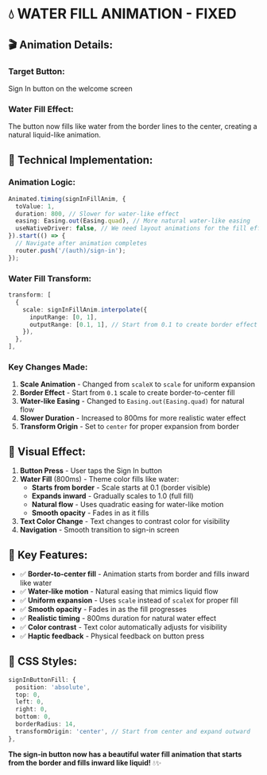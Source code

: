 # 💧 WATER FILL ANIMATION - FIXED

## 🎬 **Animation Details:**

### **Target Button:**
Sign In button on the welcome screen

### **Water Fill Effect:**
The button now fills like water from the border lines to the center, creating a natural liquid-like animation.

## 🔧 **Technical Implementation:**

### **Animation Logic:**
```typescript
Animated.timing(signInFillAnim, {
  toValue: 1,
  duration: 800, // Slower for water-like effect
  easing: Easing.out(Easing.quad), // More natural water-like easing
  useNativeDriver: false, // We need layout animations for the fill effect
}).start(() => {
  // Navigate after animation completes
  router.push('/(auth)/sign-in');
});
```

### **Water Fill Transform:**
```typescript
transform: [
  {
    scale: signInFillAnim.interpolate({
      inputRange: [0, 1],
      outputRange: [0.1, 1], // Start from 0.1 to create border effect
    }),
  },
],
```

### **Key Changes Made:**

1. **Scale Animation** - Changed from `scaleX` to `scale` for uniform expansion
2. **Border Effect** - Start from `0.1` scale to create border-to-center fill
3. **Water-like Easing** - Changed to `Easing.out(Easing.quad)` for natural flow
4. **Slower Duration** - Increased to 800ms for more realistic water effect
5. **Transform Origin** - Set to `center` for proper expansion from border

## 🎯 **Visual Effect:**

1. **Button Press** - User taps the Sign In button
2. **Water Fill** (800ms) - Theme color fills like water:
   - **Starts from border** - Scale starts at 0.1 (border visible)
   - **Expands inward** - Gradually scales to 1.0 (full fill)
   - **Natural flow** - Uses quadratic easing for water-like motion
   - **Smooth opacity** - Fades in as it fills
3. **Text Color Change** - Text changes to contrast color for visibility
4. **Navigation** - Smooth transition to sign-in screen

## 🎨 **Key Features:**

- ✅ **Border-to-center fill** - Animation starts from border and fills inward like water
- ✅ **Water-like motion** - Natural easing that mimics liquid flow
- ✅ **Uniform expansion** - Uses `scale` instead of `scaleX` for proper fill
- ✅ **Smooth opacity** - Fades in as the fill progresses
- ✅ **Realistic timing** - 800ms duration for natural water effect
- ✅ **Color contrast** - Text color automatically adjusts for visibility
- ✅ **Haptic feedback** - Physical feedback on button press

## 🔧 **CSS Styles:**

```typescript
signInButtonFill: {
  position: 'absolute',
  top: 0,
  left: 0,
  right: 0,
  bottom: 0,
  borderRadius: 14,
  transformOrigin: 'center', // Start from center and expand outward
},
```

**The sign-in button now has a beautiful water fill animation that starts from the border and fills inward like liquid!** 💧✨

